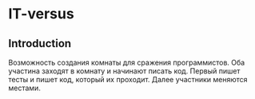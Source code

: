 # IT-versus

## Introduction

Возможность создания комнаты для сражения программистов.
Оба участина заходят в комнату и начинают писать код. 
Первый пишет тесты и пишет код, который их проходит. 
Далее участники меняются местами.

